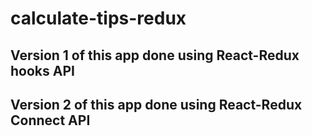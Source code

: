 # calculate-tips-redux
## Version 1 of this app done using React-Redux hooks API
## Version 2 of this app done using React-Redux Connect API
